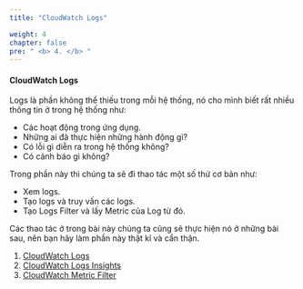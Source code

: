 ```yaml
---
title: "CloudWatch Logs"

weight: 4
chapter: false
pre: " <b> 4. </b> "
---
```


#### CloudWatch Logs

Logs là phần không thể thiếu trong mỗi hệ thống, nó cho mình biết rất nhiều thông tin ở trong hệ thống như:

- Các hoạt động trong ứng dụng.
- Những ai đã thực hiện những hành động gì?
- Có lỗi gì diễn ra trong hệ thống không?
- Có cảnh báo gì không?

Trong phần này thì chúng ta sẽ đi thao tác một số thứ cơ bản như:

- Xem logs.
- Tạo logs và truy vấn các logs.
- Tạo Logs Filter và lấy Metric của Log từ đó.

Các thao tác ở trong bài này chúng ta cũng sẽ thực hiện nó ở những bài sau, nên bạn hãy làm phần này thật kĩ và cẩn thận.

1. [CloudWatch Logs](4.1-logs)
2. [CloudWatch Logs Insights](4.2-logs-insights)
3. [CloudWatch Metric Filter](4.3-metric-filter)

